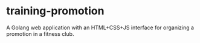 # training-promotion
A Golang web application with an HTML+CSS+JS interface for organizing a promotion in a fitness club.
